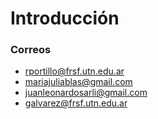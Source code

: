 # Introducción

### Correos

+ rportillo@frsf.utn.edu.ar
+ mariajuliablas@gmail.com
+ juanleonardosarli@gmail.com
+ galvarez@frsf.utn.edu.ar
